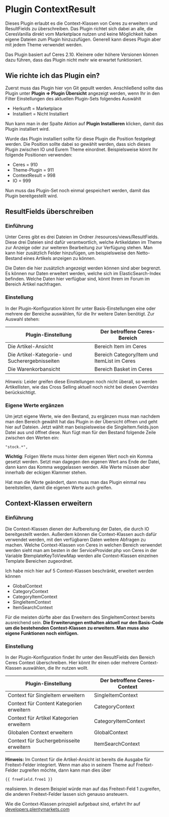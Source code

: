 # Plugin ContextResult

Dieses Plugin erlaubt es die Context-Klassen von Ceres zu erweitern und ResultFields zu überschreiben. Das Plugin richtet sich dabei an alle, die CeresVanilla direkt vom Marketplace nutzen und keine Möglichkeit haben eigene Dateien zum Plugin hinzuzufügen. Generell kann dieses Plugin aber mit jedem Theme verwendet werden.

<div class="alert alert-warning" role="alert">
Das Plugin basiert auf Ceres 2.10. Kleinere oder höhere Versionen können dazu führen, dass das Plugin nicht mehr wie erwartet funktioniert.
</div>

## Wie richte ich das Plugin ein?
Zuerst muss das Plugin hier von Git gepullt werden. Anschließend sollte das Plugin unter **Plugin => Plugin Übersicht** angezeigt werden, wenn Ihr in den Filter Einstellungen des aktuellen Plugin-Sets folgendes Auswählt
- Herkunft = Marketplace
- Installiert = Nicht Installiert

Nun kann man in der Spalte Aktion auf **Plugin Installieren** klicken, damit das Plugin installiert wird.

Wurde das Plugin installiert sollte für diese Plugin die Position festgelegt werden. Die Position sollte dabei so gewählt werden, dass sich dieses Plugin zwischen IO und Eurem Theme einordnet. Beispielsweise könnt Ihr folgende Positionen verwenden:

- Ceres = 910
- Theme-Plugin = 911
- ContextResult = 998
- IO = 999

Nun muss das Plugin-Set noch einmal gespeichert werden, damit das Plugin bereitgestellt wird.

## ResultFields überschreiben
### Einführung
Unter Ceres gibt es drei Dateien im Ordner /resources/views/ResultFields. Diese drei Dateien sind dafür verantwortlich, welche Artikeldaten im Theme zur Anzeige oder zur weiteren Bearbeitung zur Verfügung stehen. Man kann hier zusätzlich Felder hinzufügen, um beispielsweise den Netto-Bestand eines Artikels anzeigen zu können.

Die Daten die hier zusätzlich angezeigt werden können sind aber begrenzt. Es können nur Daten erweitert werden, welche sich im ElasticSearch-Index befinden. Welche Daten hier verfügbar sind, könnt Ihrem im Forum im Bereich Artikel nachfragen.

### Einstellung
In der Plugin-Konfiguration könnt Ihr unter Basis-Einstellungen eine oder mehrere der Bereiche auswählen, für die Ihr weitere Daten benötigt. Zur Auswahl stehen:

| Plugin-Einstellung | Der betroffene Ceres-Bereich |
| --- | --- |
| Die Artikel-Ansicht | Bereich Item im Ceres |
| Die Artikel-Kategorie- und Sucherergebnisseiten |Bereich Category/Item und ItemList im Ceres |
| Die Warenkorbansicht | Bereich Basket im Ceres |

_Hinweis:_
Leider greifen diese Einstellungen noch nicht überall, so werden Artikellisten, wie das Cross Selling aktuell noch nicht bei diesen _Overrides_ berücksichtigt.

### Eigene Werte ergänzen
Um jetzt eigene Werte, wie den Bestand, zu ergänzen muss man nachdem man den Bereich gewählt hat das Plugin in der Übersicht öffnen und geht hier auf Dateien. Jetzt wählt man beispielsweise die SingleItem.fields.json Datei aus und öffnet diese. Nun fügt man für den Bestand folgende Zeile zwischen den Werten ein:

    "stock.*",

**Wichtig**: Folgen Werte muss hinter dem eigenen Wert noch ein Komma gesetzt werden. Setzt man dagegen den eigenen Wert ans Ende der Datei, dann kann das Komma weggelassen werden. Alle Werte müssen aber innerhalb der eckigen Klammer stehen.

Hat man die Werte geändert, dann muss man das Plugin einmal neu bereitstellen, damit die eigenen Werte auch greifen.

## Context-Klassen erweitern
### Einführung
Die Context-Klassen dienen der Aufbereitung der Daten, die durch IO bereitgestellt werden. Außerdem können die Context-Klassen auch dafür verwendet werden, mit den verfügbaren Daten weitere Abfragen zu machen. Welche Context-Klassen von Ceres in welchen Bereich verwendet werden sieht man am besten in der ServiceProvider.php von Ceres in der Variable $templateKeyToViewMap werden alle Context-Klassen einzelnen Template Bereichen zugeordnet.

Ich habe mich hier auf 5 Context-Klassen beschränkt, erweitert werden können

* GlobalContext
* CategoryContext
* CategoryItemContext
* SingleItemContext
* ItemSearchContext

Für die meisten dürfte aber das Erweitern des SingleItemContext bereits ausreichend sein.
**Die Erweiterungen enthalten aktuell nur den Basis-Code um die bestehenden Context-Klassen zu erweitern. Man muss also eigene Funktionen noch einfügen.**

### Einstellung
In der Plugin-Konfiguration findet Ihr unter den ResultFields den Bereich Ceres Context überschreiben. Hier könnt Ihr einen oder mehrere Context-Klassen auswählen, die Ihr nutzen wollt.

| Plugin-Einstellung | Der betroffene Ceres-Context |
| --- | --- |
| Context für SingleItem erweitern | SingleItemContext |
| Context für Content Kategorien erweitern | CategoryContext |
| Context für Artikel Kategorien erweitern | CategoryItemContext |
| Globalen Context erweitern | GlobalContext |
| Context für Suchergebnisseite erweitern |ItemSearchContext |

__Hinweis:__
Im Context für die Artikel-Ansicht ist bereits die Ausgabe für Freitext-Felder integriert. Wenn man also in seinem Theme auf Freitext-Felder zugreifen möchte, dann kann man dies über

    {{ freeField.free1 }}

realisieren. In diesem Beispiel würde man auf das Freitext-Feld 1 zugreifen, die anderen Freitext-Felder lassen sich genauso ansteuern.

Wie die Context-Klassen prinzpiell aufgebaut sind, erfahrt Ihr auf [developers.plentymarkets.com](https://developers.plentymarkets.com/dev-doc/cookbook#changing-contexts)
